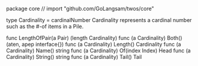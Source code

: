 package core // import "github.com/GoLangsam/twos/core"

type Cardinality = cardinalNumber
    Cardinality represents a cardinal number such as the #-of items in a Pile.


func LengthOfPair(a Pair) (length Cardinality)
func (a Cardinality) Both() (aten, apep interface{})
func (a Cardinality) Length() Cardinality
func (a Cardinality) Name() string
func (a Cardinality) Of(index Index) Head
func (a Cardinality) String() string
func (a Cardinality) Tail() Tail
